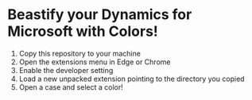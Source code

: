 # Beastify your Dynamics for Microsoft with Colors!

1. Copy this repository to your machine
2. Open the extensions menu in Edge or Chrome
3. Enable the developer setting
4. Load a new unpacked extension pointing to the directory you copied
5. Open a case and select a color!
